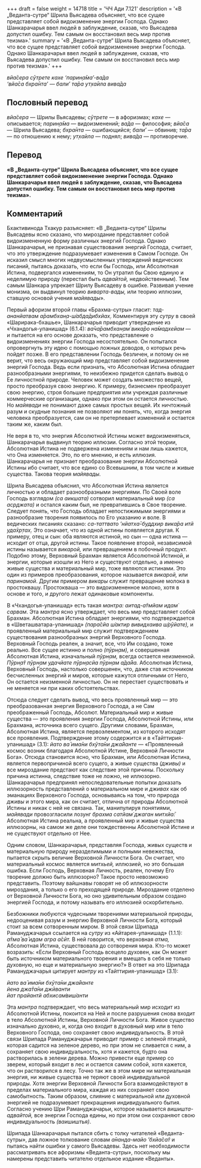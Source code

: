 +++
draft = false
weight = 14718
title = 'ЧЧ Ади 7.121'
description = '«В „Веданта-сутре“ Шрила Вьясадева объясняет, что все сущее представляет собой видоизменение энергии Господа. Однако Шанкарачарья ввел людей в заблуждение, сказав, что Вьясадева допустил ошибку. Тем самым он восстановил весь мир против теизма».'
summary = '«В „Веданта-сутре“ Шрила Вьясадева объясняет, что все сущее представляет собой видоизменение энергии Господа. Однако Шанкарачарья ввел людей в заблуждение, сказав, что Вьясадева допустил ошибку. Тем самым он восстановил весь мир против теизма».'
+++

_вйа̄сера сӯтрете кахе ‘парин̣а̄ма’-ва̄да  
‘вйа̄са бхра̄нта’ — бали’ та̄ра ут̣ха̄ила вива̄да_

## Пословный перевод

_вйа̄сера_ — Шрилы Вьясадевы; _сӯтрете_ — в афоризмах; _кахе_ — описывается; _парин̣а̄ма_ — видоизменений; _ва̄да_ — философия; _вйа̄са_ — Шрила Вьясадева; _бхра̄нта_ — ошибающийся; _бали’_ — обвинив; _та̄ра_ — по отношению к нему; _ут̣ха̄ила_ — поднял; _вива̄да_ — противоречие.

## Перевод

**«В „Веданта-сутре“ Шрила Вьясадева объясняет, что все сущее представляет собой видоизменение энергии Господа. Однако Шанкарачарья ввел людей в заблуждение, сказав, что Вьясадева допустил ошибку. Тем самым он восстановил весь мир против теизма».**

## Комментарий

Бхактивинода Тхакур разъясняет: «В „Веданта-сутре“ Шрилы Вьясадевы ясно сказано, что мироздание представляет собой видоизмененную форму различных энергий Господа. Однако Шанкарачарья, не признавая существования энергий Господа, считает, что это утверждение подразумевает изменения в Самом Господе. Он исказил смысл многих недвусмысленных утверждений ведических писаний, пытаясь доказать, что если бы Господь, или Абсолютная Истина, подвергался изменениям, то Он утратил бы Свою единую и неделимую природу (перестал быть _адвайтой,_ недвойственным). Тем самым Шанкара упрекает Шрилу Вьясадеву в ошибке. Развивая учение монизма, он выдвинул теорию _виварта-вады,_ или теорию иллюзии, ставшую основой учения _майявады_».

Первый афоризм второй главы «Брахма-сутры» гласит: _тад-ананйатвам а̄рамбхан̣а-ш́абда̄дибхйах̣_. Комментируя эту _сутру_ в своей «Шарирака-бхашье», Шанкарачарья приводит утверждение из «Чхандогья-упанишад» (6.1.4): _ва̄ча̄рамбхан̣ам̇ вика̄ро на̄мадхейам_ — и пытается на его основе доказать, что представление о видоизменениях энергии Господа несостоятельно. Он попытался опровергнуть эту идею с помощью ложных доводов, о которых речь пойдет позже. В его представлении Господь безличен, и потому он не верит, что весь окружающий мир представляет собой видоизменение энергий Господа. Ведь если признать, что Абсолютная Истина обладает разнообразными энергиями, то неизбежно придется сделать вывод о Ее личностной природе. Человек может создать множество вещей, просто преобразуя свою энергию. К примеру, бизнесмен преобразует свою энергию, строя большие предприятия или учреждая различные коммерческие организации, однако при этом он остается личностью. Но _майявади_ не понимают даже самых простых вещей. Их ничтожный разум и скудные познания не позволяют им понять, что, когда энергия человека преобразуется, сам он не претерпевает изменений и остается таким же, каким был.

Не веря в то, что энергия Абсолютной Истины может видоизменяться, Шанкарачарья выдвинул теорию иллюзии. Согласно этой теории, Абсолютная Истина не подвержена изменениям и нам лишь кажется, что Она изменяется. Это, по его мнению, и есть иллюзия. Шанкарачарья не признает преобразование энергии Абсолютной Истины ибо считает, что все едино со Всевышним, в том числе и живые существа. Такова теория _майявады._

Шрила Вьясадева объяснил, что Абсолютная Истина является личностью и обладает разнообразными энергиями. По Своей воле Господь взглядом _(са аикшата)_ сотворил материальный мир _(са аср̣джата)_ и остался каким был, не превратившись в Свое творение. Следует понять, что Господь обладает непостижимыми энергиями и разнообразие творения появилось по Его указанию и воле. В ведических писаниях сказано: _са-таттвато ’нйатха̄-буддхир вика̄ра итй уда̄хр̣тах̣._ Это означает, что из одной истины появляется другая. К примеру, отец и сын: оба являются истиной, но сын — одна истина — исходит от отца, другой истины. Такое появление второй, независимой истины называется _викарой,_ или превращением в побочный продукт. Подобно этому, Верховный Брахман является Абсолютной Истиной, и энергии, которые изошли из Него и существуют отдельно, а именно живые существа и материальный мир, тоже являются истинами. Это один из примеров преобразования, которое называется _викарой,_ или _паринамой_. Другим примером _викары_ служит превращение молока в простоквашу. Простокваша — это видоизмененное молоко, хотя в основе и того, и другого лежат одинаковые компоненты.

В «Чхандогья-упанишад» есть такая _мантра: аитад-а̄тмйам идам̇ сарвам_. Эта _мантра_ ясно утверждает, что весь мир представляет собой Брахман. Абсолютная Истина обладает энергиями, что подтверждается в «Шветашватара-упанишад» _(пара̄сйа ш́актир вивидхаива ш́рӯйате),_ и проявленный материальный мир служит подтверждением существования разнообразных энергий Верховного Господа. Верховный Господь реален, а значит, все, что Им создано, тоже реально. Все сущее истинно и полно _(пӯрн̣ам),_ и совершенная Абсолютная Истина, изначальный _пӯрн̣ам,_ всегда остается неизменной. _Пӯрн̣а̄т пӯрн̣ам удачйате пӯрн̣асйа пӯрн̣ам а̄да̄йа._ Абсолютная Истина, Верховный Господь, настолько совершенен, что, даже став источником бесчисленных энергий и миров, которые кажутся отличными от Него, Он остается неизменной личностью. Он не перестает существовать и не меняется ни при каких обстоятельствах.

Отсюда следует сделать вывод, что весь проявленный мир — это преобразованная энергия Верховного Господа, а не Сам преображенный Господь, Абсолют. Материальный мир и живые существа — это проявления энергии Господа, Абсолютной Истины, или Брахмана, источника всего сущего. Другими словами, Брахман, Абсолютная Истина, является первоэлементом, из которого исходят все проявления. Подтверждение этому содержится и в «Тайттирия-упанишад» (3.1): _йато ва̄ има̄ни бхӯта̄ни джа̄йанте_ — «Проявленный космос возник благодаря Абсолютной Истине, Верховной Личности Бога». Отсюда становится ясно, что Брахман, или Абсолютная Истина, является первопричиной всего сущего, а живые существа _(дживы)_ и все мироздание предстают как следствие этой причины. Поскольку причина истинна, следствие тоже не ложно, не иллюзорно. Шанкарачарья предпринял непоследовательные попытки доказать иллюзорность представлений о материальном мире и _дживах_ как об эманациях Верховного Господа, основываясь на том, что природа _дживы_ и этого мира, как он считает, отлична от природы Абсолютной Истины и никак с ней не связана. Так, манипулируя понятиями, _майявади_ провозгласили лозунг _брахма сатйам̇ джаган митхйа̄:_ Абсолютная Истина реальна, а проявленный мир и живые существа иллюзорны, на самом же деле они тождественны Абсолютной Истине и не существуют отдельно от Нее.

Одним словом, Шанкарачарья, представляя Господа, живых существ и материальную природу неразделимыми и полными невежества, пытается скрыть величие Верховной Личности Бога. Он считает, что материальный космос является _митхьей,_ иллюзией, но это большая ошибка. Если Господь, Верховная Личность, реален, почему Его творение должно быть иллюзорно? Такое просто невозможно представить. Поэтому вайшнавы говорят не об иллюзорности мироздания, а только о его преходящей природе. Мироздание отделено от Верховной Личности Бога, но оно удивительным образом создано энергией Господа, и потому называть его иллюзией оскорбительно.

Безбожники любуются чудесными творениями материальной природы, недооценивая разум и энергию Верховной Личности Бога, который стоит за всем сотворенным миром. В этой связи Шрипада Рамануджачарья ссылается на _сутру_ из «Айтарея-упанишад» (1.1.1): _а̄тма̄ ва̄ идам агра а̄сӣт._ В ней говорится, что верховная _атма,_ Абсолютная Истина, существовала до сотворения мира. Кто-то может возразить: «Если Верховный Господь всецело духовен, как Он может быть источником материального творения и вмещать в себя не только духовную, но еще и материальную энергию?» В ответ на это Шрипада Рамануджачарья цитирует _мантру_ из «Тайттирия-упанишад» (3.1):

_йато ва̄ има̄ни бхӯта̄ни джа̄йанте  
йена джа̄та̄ни джӣванти  
йат прайантй абхисам̇виш́анти_

Эта _мантра_ подтверждает, что весь материальный мир исходит из Абсолютной Истины, покоится на Ней и после разрушения снова входит в тело Абсолютной Истины, Верховной Личности Бога. Живое существо изначально духовно, и, когда оно входит в духовный мир или в тело Верховного Господа, оно сохраняет свою индивидуальность. В этой связи Шрипада Рамануджачарья приводит пример с зеленой птицей, которая садится на зеленое дерево, но при этом не сливается с ним, а сохраняет свою индивидуальность, хотя и кажется, будто она растворилась в зелени дерева. Можно привести еще пример со зверем, который входит в лес и остается самим собой, хотя кажется, что он растворился в лесу. Точно так же в этом мире ни материальная энергия, ни живые существа не теряют своей индивидуальной природы. Хотя энергии Верховной Личности Бога взаимодействуют в пределах материального мира, каждая из них сохраняет свою самобытность. Таким образом, слияние с материальной или духовной энергией не подразумевает прекращения индивидуального бытия. Согласно учению Шри Рамануджачарьи, которое называется _вишишта-адвайтой,_ все энергии Господа едины, но при этом они сохраняют свою индивидуальность _(ваишиштья)_.

Шрипада Шанкарачарья пытался сбить с толку читателей «Веданта-сутры», дав ложное толкование словам _а̄нанда-майо ’бхйа̄са̄т_ и пытаясь найти ошибки у самого Вьясадевы. Здесь нет необходимости рассматривать все афоризмы «Веданта-сутры», поскольку мы намерены представить читателю отдельное издание «Веданты».
